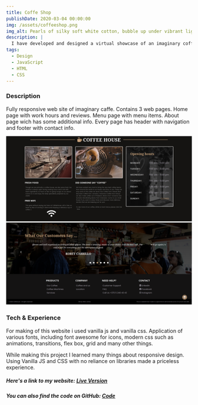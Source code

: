 ```yaml
---
title: Coffe Shop
publishDate: 2020-03-04 00:00:00
img: /assets/coffeeshop.png
img_alt: Pearls of silky soft white cotton, bubble up under vibrant lighting
description: |
  I have developed and designed a virtual showcase of an imaginary coffee shop.
tags:
  - Design
  - JavaScript
  - HTML
  - CSS
---
```


### Description

Fully responsive web site of imaginary caffe. Contains 3 web pages. Home page with work hours and reviews. Menu page with menu items. About page wich has some additional info. Every page has header with navigation and footer with contact info.

![Image description](/public/assets/cofee/cf1.png)
![Image description](/public/assets/cofee/cf2.png)

### Tech & Experience

For making of this website i used vanilla js and vanilla css. Application of various fonts, including font awesome for icons, modern css such as animations, transitions, flex box, grid and many other things.

While making this project I learned many things about responsive design. Using Vanilla JS and CSS with no reliance on libraries made a priceless experience.

##### Here's a link to my website: <u>[Live Version](https://milanjulinac42.github.io/coffee-shop/)</u>

##### You can also find the code on GitHub: <u>[Code](https://github.com/MilanJulinac42/coffee-shop)</u>

